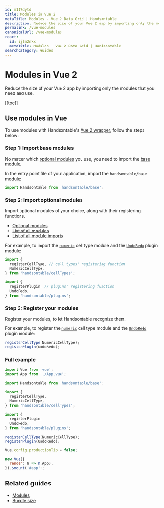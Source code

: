 ```yaml
---
id: m117dytd
title: Modules in Vue 2
metaTitle: Modules - Vue 2 Data Grid | Handsontable
description: Reduce the size of your Vue 2 app by importing only the modules that you need and use.
permalink: /vue-modules
canonicalUrl: /vue-modules
react:
  id: ijlm2nkx
  metaTitle: Modules - Vue 2 Data Grid | Handsontable
searchCategory: Guides
---
```


# Modules in Vue 2

Reduce the size of your Vue 2 app by importing only the modules that you need and use.

[[toc]]

## Use modules in Vue

To use modules with Handsontable's [Vue 2 wrapper](@/guides/integrate-with-vue/vue-installation/vue-installation.md), follow the steps below:

### Step 1: Import base modules

No matter which [optional modules](@/guides/tools-and-building/modules/modules.md#optional-modules) you use, you need to import the [base module](@/guides/tools-and-building/modules/modules.md#base-module).

In the entry point file of your application, import the `handsontable/base` module:

```js
import Handsontable from 'handsontable/base';
```

### Step 2: Import optional modules

Import optional modules of your choice, along with their registering functions.

- [Optional modules](@/guides/tools-and-building/modules/modules.md#optional-modules)
- [List of all modules](@/guides/tools-and-building/modules/modules.md#list-of-all-modules)
- [List of all module imports](@/guides/tools-and-building/modules/modules.md#list-of-all-module-imports)

For example, to import the [`numeric`](@/guides/cell-types/numeric-cell-type/numeric-cell-type.md) cell type module and the [`UndoRedo`](@/api/undoRedo.md) plugin module:

```js
import {
  registerCellType, // cell types' registering function
  NumericCellType,
} from 'handsontable/cellTypes';

import {
  registerPlugin, // plugins' registering function
  UndoRedo,
} from 'handsontable/plugins';
```

### Step 3: Register your modules

Register your modules, to let Handsontable recognize them.

For example, to register the [`numeric`](@/guides/cell-types/numeric-cell-type/numeric-cell-type.md) cell type module and the [`UndoRedo`](@/api/undoRedo.md) plugin module:

```jsx
registerCellType(NumericCellType);
registerPlugin(UndoRedo);
```

### Full example

```js
import Vue from 'vue';
import App from './App.vue';

import Handsontable from 'handsontable/base';

import {
  registerCellType,
  NumericCellType,
} from 'handsontable/cellTypes';

import {
  registerPlugin,
  UndoRedo,
} from 'handsontable/plugins';

registerCellType(NumericCellType);
registerPlugin(UndoRedo);

Vue.config.productionTip = false;

new Vue({
  render: h => h(App),
}).$mount('#app');
```

## Related guides

- [Modules](@/guides/tools-and-building/modules/modules.md)
- [Bundle size](@/guides/optimization/bundle-size/bundle-size.md)
